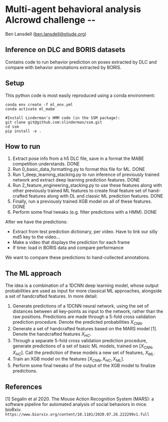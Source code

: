 # Multi-agent behavioral analysis AIcrowd challenge -- 

Ben Lansdell (ben.lansdell@stjude.org)

## Inference on DLC and BORIS datasets

Contains code to run behavior prediction on poses extracted by DLC and compare with behavior annotations extracted by BORIS.

## Setup

This python code is most easily reproduced using a conda environment:

```
conda env create -f ml_env.yml
conda activate ml_mabe

#Install Linderman's HMM code (in the SSM package):
git clone git@github.com:slinderman/ssm.git
cd ssm
pip install -e .
```

## How to run

1. Extract pose info from a h5 DLC file, save in a format the MABE competition understands. DONE
2. Run 0_basic_data_formatting.py to format this file for ML. DONE
3. Run 1_deep_learning_stacking.py to run inference of previously trained network and extract deep learning prediction features. DONE
4. Run 2_feature_engineering_stacking.py to use these features along with other previously trained ML features to create final feature set of hand-crafted features along with DL and classic ML prediction features. DONE
5. Finally, run a previously trained XGB model on all of these features. DONE
6. Perform some final tweaks (e.g. filter predictions with a HMM). DONE

After we have the predictions:
* Extract from test prediction dictionary, per video. Have to link our silly md5 key to the video...
* Make a video that displays the prediction for each frame
* If time: load in BORIS data and compare performance

We want to compare these predictions to hand-collected annotations.

## The ML approach

The idea is a combination of a 1DCNN deep learning model, whose output probabilities are used as input for more classical ML approaches, alongside a set of handcrafted features. In more detail:

1. Generate predictions of a 1DCNN neural network, using the set of distances between all key-points as input to the network, rather than the raw positions. Predictions are made through a 5-fold cross validation prediction procedure. Denote the predicted probabilities $X_{CNN}$.
2. Generate a set of handcrafted features based on the MARS model [1]. Denote the handcrafted features $X_{HC}$.
3. Through a separate 5-fold cross validation prediction procedure, generate predictions of a set of basic ML models, trained on $[X_{CNN}, X_{HC}]$. Call the prediction of these models a new set of features, $X_{ML}$.
4. Train an XGB model on the features $[X_{CNN}, X_{HC}, X_{ML}]$.
5. Perform some final tweaks of the output of the XGB model to finalize predictions.

## References

[1] Segalin et al 2020. The Mouse Action Recognition System (MARS): a software pipeline for automated analysis of social behaviors in mice. bioRxiv. `https://www.biorxiv.org/content/10.1101/2020.07.26.222299v1.full`